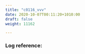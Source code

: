 ```yaml
---
title: "c0116_vvv"
date: 2020-10-07T00:11:20+1010:00
draft: false
weight: 11162

---
```


### Log reference: <no value>

```
